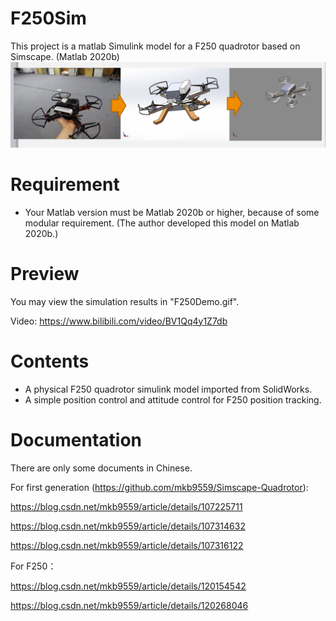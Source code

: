 # F250Sim
This project is a matlab Simulink model for a F250 quadrotor based on Simscape. (Matlab 2020b)
![image](https://github.com/mkb9559/F250Sim/blob/main/Model.PNG)

# Requirement
 - Your Matlab version must be Matlab 2020b or higher, because of some modular requirement. (The author developed this model on Matlab 2020b.)


# Preview
You may view the simulation results in "F250Demo.gif".

Video: https://www.bilibili.com/video/BV1Qq4y1Z7db

# Contents

 - A physical F250 quadrotor simulink model imported from SolidWorks.
 - A simple position control and attitude control for F250 position tracking.
 

# Documentation
There are only some documents in Chinese.

For first generation (https://github.com/mkb9559/Simscape-Quadrotor):

https://blog.csdn.net/mkb9559/article/details/107225711

https://blog.csdn.net/mkb9559/article/details/107314632

https://blog.csdn.net/mkb9559/article/details/107316122

For F250：

https://blog.csdn.net/mkb9559/article/details/120154542

https://blog.csdn.net/mkb9559/article/details/120268046

